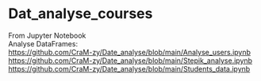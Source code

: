 # Dat_analyse_courses 
From Jupyter Notebook
<br> Analyse DataFrames:
<br> https://github.com/CraM-zy/Date_analyse/blob/main/Analyse_users.ipynb 
<br> https://github.com/CraM-zy/Date_analyse/blob/main/Stepik_analyse.ipynb
<br> https://github.com/CraM-zy/Date_analyse/blob/main/Students_data.ipynb
<br>
<br> 
